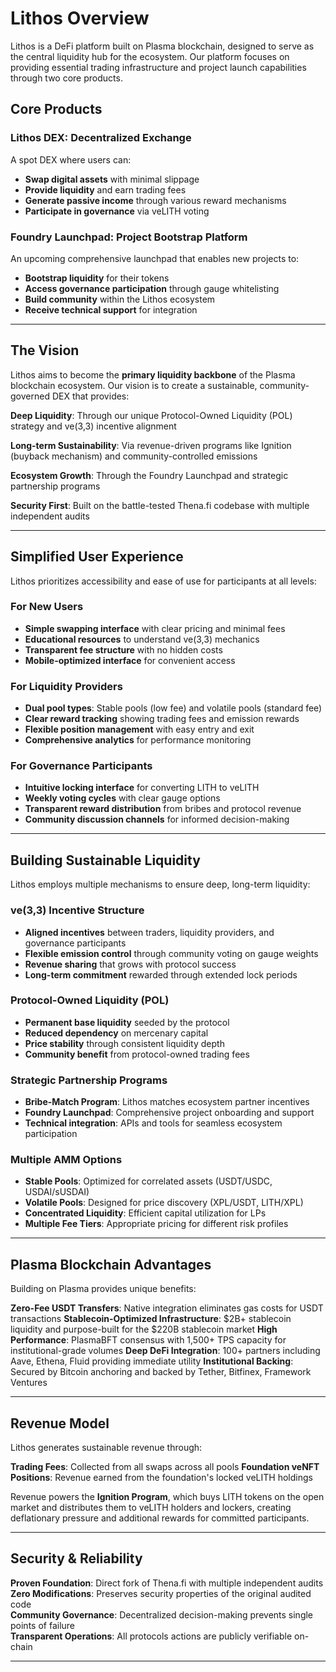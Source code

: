 # Lithos Overview

Lithos is a DeFi platform built on Plasma blockchain, designed to serve as the central liquidity hub for the ecosystem. Our platform focuses on providing essential trading infrastructure and project launch capabilities through two core products.

## Core Products

### **Lithos DEX**: Decentralized Exchange

A spot DEX where users can:

* **Swap digital assets** with minimal slippage
* **Provide liquidity** and earn trading fees
* **Generate passive income** through various reward mechanisms
* **Participate in governance** via veLITH voting

### **Foundry Launchpad**: Project Bootstrap Platform

An upcoming comprehensive launchpad that enables new projects to:

* **Bootstrap liquidity** for their tokens
* **Access governance participation** through gauge whitelisting
* **Build community** within the Lithos ecosystem
* **Receive technical support** for integration

***

## The Vision

Lithos aims to become the **primary liquidity backbone** of the Plasma blockchain ecosystem. Our vision is to create a sustainable, community-governed DEX that provides:

**Deep Liquidity**: Through our unique Protocol-Owned Liquidity (POL) strategy and ve(3,3) incentive alignment

**Long-term Sustainability**: Via revenue-driven programs like Ignition (buyback mechanism) and community-controlled emissions

**Ecosystem Growth**: Through the Foundry Launchpad and strategic partnership programs

**Security First**: Built on the battle-tested Thena.fi codebase with multiple independent audits

***

## Simplified User Experience

Lithos prioritizes accessibility and ease of use for participants at all levels:

### **For New Users**

* **Simple swapping interface** with clear pricing and minimal fees
* **Educational resources** to understand ve(3,3) mechanics
* **Transparent fee structure** with no hidden costs
* **Mobile-optimized interface** for convenient access

### **For Liquidity Providers**

* **Dual pool types**: Stable pools (low fee) and volatile pools (standard fee)
* **Clear reward tracking** showing trading fees and emission rewards
* **Flexible position management** with easy entry and exit
* **Comprehensive analytics** for performance monitoring

### **For Governance Participants**

* **Intuitive locking interface** for converting LITH to veLITH
* **Weekly voting cycles** with clear gauge options
* **Transparent reward distribution** from bribes and protocol revenue
* **Community discussion channels** for informed decision-making

***

## Building Sustainable Liquidity

Lithos employs multiple mechanisms to ensure deep, long-term liquidity:

### **ve(3,3) Incentive Structure**

* **Aligned incentives** between traders, liquidity providers, and governance participants
* **Flexible emission control** through community voting on gauge weights
* **Revenue sharing** that grows with protocol success
* **Long-term commitment** rewarded through extended lock periods

### **Protocol-Owned Liquidity (POL)**

* **Permanent base liquidity** seeded by the protocol
* **Reduced dependency** on mercenary capital
* **Price stability** through consistent liquidity depth
* **Community benefit** from protocol-owned trading fees

### **Strategic Partnership Programs**

* **Bribe-Match Program**: Lithos matches ecosystem partner incentives
* **Foundry Launchpad**: Comprehensive project onboarding and support
* **Technical integration**: APIs and tools for seamless ecosystem participation

### **Multiple AMM Options**

* **Stable Pools**: Optimized for correlated assets (USDT/USDC, USDAI/sUSDAI)
* **Volatile Pools**: Designed for price discovery (XPL/USDT, LITH/XPL)
* **Concentrated Liquidity**: Efficient capital utilization for LPs
* **Multiple Fee Tiers**: Appropriate pricing for different risk profiles

***

## Plasma Blockchain Advantages

Building on Plasma provides unique benefits:

**Zero-Fee USDT Transfers**: Native integration eliminates gas costs for USDT transactions **Stablecoin-Optimized Infrastructure**: $2B+ stablecoin liquidity and purpose-built for the $220B stablecoin market **High Performance**: PlasmaBFT consensus with 1,500+ TPS capacity for institutional-grade volumes **Deep DeFi Integration**: 100+ partners including Aave, Ethena, Fluid providing immediate utility **Institutional Backing**: Secured by Bitcoin anchoring and backed by Tether, Bitfinex, Framework Ventures

***

## Revenue Model

Lithos generates sustainable revenue through:

**Trading Fees**: Collected from all swaps across all pools **Foundation veNFT Positions**: Revenue earned from the foundation's locked veLITH holdings

Revenue powers the **Ignition Program**, which buys LITH tokens on the open market and distributes them to veLITH holders and lockers, creating deflationary pressure and additional rewards for committed participants.

***

## Security & Reliability

**Proven Foundation**: Direct fork of Thena.fi with multiple independent audits \
**Zero Modifications**: Preserves security properties of the original audited code \
**Community Governance**: Decentralized decision-making prevents single points of failure \
**Transparent Operations**: All protocols actions are publicly verifiable on-chain

***

